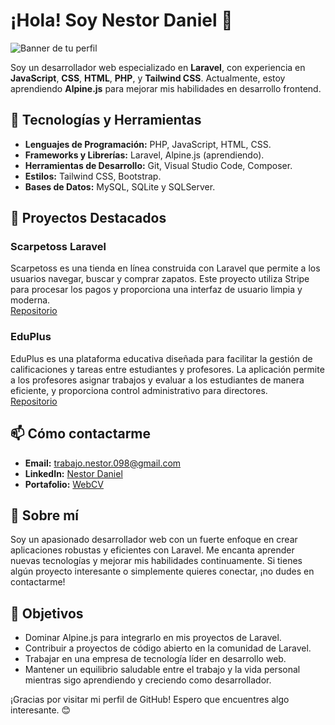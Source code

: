 # ¡Hola! Soy Nestor Daniel 👋

![Banner de tu perfil](https://ndnestor098.github.io/WebCV/img/port.jpeg)

Soy un desarrollador web especializado en **Laravel**, con experiencia en **JavaScript**, **CSS**, **HTML**, **PHP**, y **Tailwind CSS**. Actualmente, estoy aprendiendo **Alpine.js** para mejorar mis habilidades en desarrollo frontend.

## 🔧 Tecnologías y Herramientas

- **Lenguajes de Programación:** PHP, JavaScript, HTML, CSS.
- **Frameworks y Librerías:** Laravel, Alpine.js (aprendiendo).
- **Herramientas de Desarrollo:** Git, Visual Studio Code, Composer.
- **Estilos:** Tailwind CSS, Bootstrap.
- **Bases de Datos:** MySQL, SQLite y SQLServer.

## 🌟 Proyectos Destacados

### Scarpetoss Laravel
Scarpetoss es una tienda en línea construida con Laravel que permite a los usuarios navegar, buscar y comprar zapatos. Este proyecto utiliza Stripe para procesar los pagos y proporciona una interfaz de usuario limpia y moderna.  
[Repositorio](https://github.com/Ndnestor098/ScarpetossLaravel)

### EduPlus
EduPlus es una plataforma educativa diseñada para facilitar la gestión de calificaciones y tareas entre estudiantes y profesores. La aplicación permite a los profesores asignar trabajos y evaluar a los estudiantes de manera eficiente, y proporciona control administrativo para directores.  
[Repositorio](https://github.com/Ndnestor098/EduPlus)

## 📫 Cómo contactarme

- **Email:** [trabajo.nestor.098@gmail.com](mailto:trabajo.nestor.098@gmail.com)
- **LinkedIn:** [Nestor Daniel](www.linkedin.com/in/Ndnestor)
- **Portafolio:** [WebCV](https://ndnestor098.github.io/WebCV/)

## 🚀 Sobre mí

Soy un apasionado desarrollador web con un fuerte enfoque en crear aplicaciones robustas y eficientes con Laravel. Me encanta aprender nuevas tecnologías y mejorar mis habilidades continuamente. Si tienes algún proyecto interesante o simplemente quieres conectar, ¡no dudes en contactarme!

## 🎯 Objetivos

- Dominar Alpine.js para integrarlo en mis proyectos de Laravel.
- Contribuir a proyectos de código abierto en la comunidad de Laravel.
- Trabajar en una empresa de tecnología líder en desarrollo web.
- Mantener un equilibrio saludable entre el trabajo y la vida personal mientras sigo aprendiendo y creciendo como desarrollador.

¡Gracias por visitar mi perfil de GitHub! Espero que encuentres algo interesante. 😊
